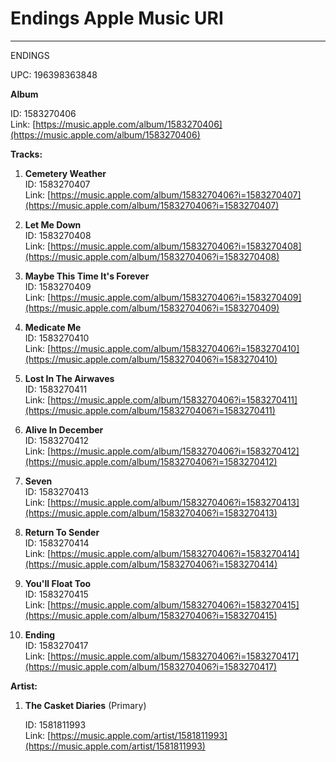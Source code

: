 # Endings Apple Music URI

---

ENDINGS

UPC: 196398363848

**Album**

ID: 1583270406  
Link: [https://music.apple.com/album/1583270406](https://music.apple.com/album/1583270406)  
  

**Tracks:**

1.  **Cemetery Weather**  
    ID: 1583270407  
    Link: [https://music.apple.com/album/1583270406?i=1583270407](https://music.apple.com/album/1583270406?i=1583270407)  
      
    
2.  **Let Me Down**  
    ID: 1583270408  
    Link: [https://music.apple.com/album/1583270406?i=1583270408](https://music.apple.com/album/1583270406?i=1583270408)  
      
    
3.  **Maybe This Time It's Forever**  
    ID: 1583270409  
    Link: [https://music.apple.com/album/1583270406?i=1583270409](https://music.apple.com/album/1583270406?i=1583270409)  
      
    
4.  **Medicate Me**  
    ID: 1583270410  
    Link: [https://music.apple.com/album/1583270406?i=1583270410](https://music.apple.com/album/1583270406?i=1583270410)  
      
    
5.  **Lost In The Airwaves**  
    ID: 1583270411  
    Link: [https://music.apple.com/album/1583270406?i=1583270411](https://music.apple.com/album/1583270406?i=1583270411)  
      
    
6.  **Alive In December**  
    ID: 1583270412  
    Link: [https://music.apple.com/album/1583270406?i=1583270412](https://music.apple.com/album/1583270406?i=1583270412)  
      
    
7.  **Seven**  
    ID: 1583270413  
    Link: [https://music.apple.com/album/1583270406?i=1583270413](https://music.apple.com/album/1583270406?i=1583270413)  
      
    
8.  **Return To Sender**  
    ID: 1583270414  
    Link: [https://music.apple.com/album/1583270406?i=1583270414](https://music.apple.com/album/1583270406?i=1583270414)  
      
    
9.  **You'll Float Too**  
    ID: 1583270415  
    Link: [https://music.apple.com/album/1583270406?i=1583270415](https://music.apple.com/album/1583270406?i=1583270415)  
      
    
10.  **Ending**  
    ID: 1583270417  
    Link: [https://music.apple.com/album/1583270406?i=1583270417](https://music.apple.com/album/1583270406?i=1583270417)  
      
    

**Artist:**

1.  **The Casket Diaries** (Primary)  
      
    ID: 1581811993  
    Link: [https://music.apple.com/artist/1581811993](https://music.apple.com/artist/1581811993)
